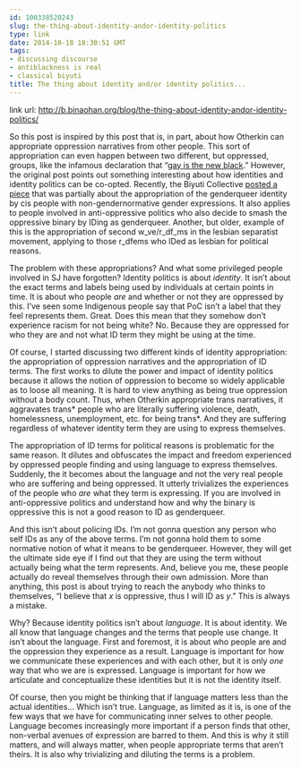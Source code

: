 ```yaml
---
id: 100338520243
slug: the-thing-about-identity-andor-identity-politics
type: link
date: 2014-10-18 18:30:51 GMT
tags:
- discussing discourse
- antiblackness is real
- classical biyuti
title: The thing about identity and/or identity politics...
---
```

link url: http://b.binaohan.org/blog/the-thing-about-identity-andor-identity-politics/

<p>So this post is inspired by this post that is, in part, about how Otherkin can appropriate oppression narratives from other people. This sort of appropriation can even happen between two different, but oppressed, groups, like the infamous declaration that &#8220;<a href="http://www.womanist-musings.com/2009/11/gay-is-not-new-black-but-gay-rights-are.html">gay is the new black</a>.&#8221; However, the original post points out something interesting about how identities and identity politics can be co-opted. Recently, the Biyuti Collective <a href="http://thebiyuticollective.wordpress.com/2011/12/26/on-trenderqueers-genderqueer-as-a-monolith/">posted a piece</a> that was partially about the appropriation of the genderqueer identity by cis people with non-gendernormative gender expressions. It also applies to people involved in anti-oppressive politics who also decide to smash the oppressive binary by IDing as genderqueer. Another, but older, example of this is the appropriation of second w_ve/r_df_ms in the lesbian separatist movement, applying to those r_dfems who IDed as lesbian for political reasons.</p>

<p>The problem with these appropriations? And what some privileged people involved in SJ have forgotten? Identity politics is about <em>identity</em>. It isn&#8217;t about the exact terms and labels being used by individuals at certain points in time. It is about who people <em>are</em> and whether or not they are oppressed by this. I&#8217;ve seen some Indigenous people say that PoC isn&#8217;t a label that they feel represents them. Great. Does this mean that they somehow don&#8217;t experience racism for not being white? No. Because they are oppressed for who they are and not what ID term they might be using at the time.</p>

<p>Of course, I started discussing two different kinds of identity appropriation: the appropriation of oppression narratives and the appropriation of ID terms. The first works to dilute the power and impact of identity politics because it allows the notion of oppression to become so widely applicable as to loose all meaning. It is hard to view anything as being true oppression without a body count. Thus, when Otherkin appropriate trans narratives, it aggravates trans* people who are literally suffering violence, death, homelessness, unemployment, etc. for being trans*. And they are suffering regardless of whatever identity term they are using to express themselves.</p>

<p>The appropriation of ID terms for political reasons is problematic for the same reason. It dilutes and obfuscates the impact and freedom experienced by oppressed people finding and using language to express themselves. Suddenly, the it becomes about the language and not the very real people who are suffering and being oppressed. It utterly trivializes the experiences of the people who <em>are</em> what they term is expressing. If you are involved in anti-oppressive politics and understand how and why the binary is oppressive this is not a good reason to ID as genderqueer.</p>

<p>And this isn&#8217;t about policing IDs. I&#8217;m not gonna question any person who self IDs as any of the above terms. I&#8217;m not gonna hold them to some normative notion of what it means to be genderqueer. However, they will get the ultimate side eye if I find out that they are using the term without actually being what the term represents. And, believe you me, these people actually do reveal themselves through their own admission. More than anything, this post is about trying to reach the anybody who thinks to themselves, &#8220;I believe that <em>x</em> is oppressive, thus I will ID as <em>y</em>.&#8221; This is always a mistake.</p>

<p>Why? Because identity politics isn&#8217;t about <em>language</em>. It is about identity. We all know that language changes and the terms that people use change. It isn&#8217;t about the language. First and foremost, it is about who people are and the oppression they experience as a result. Language is important for how we communicate these experiences and with each other, but it is only <em>one</em> way that who we are is expressed. Language is important for how we articulate and conceptualize these identities but it is not the identity itself.</p>

<p>Of course, then you might be thinking that if language matters less than the actual identities&#8230; Which isn&#8217;t true. Language, as limited as it is, is one of the few ways that we have for communicating inner selves to other people. Language becomes increasingly more important if a person finds that other, non-verbal avenues of expression are barred to them. And this is why it still matters, and will always matter, when people appropriate terms that aren&#8217;t theirs. It is also why trivializing and diluting the terms is a problem.</p>